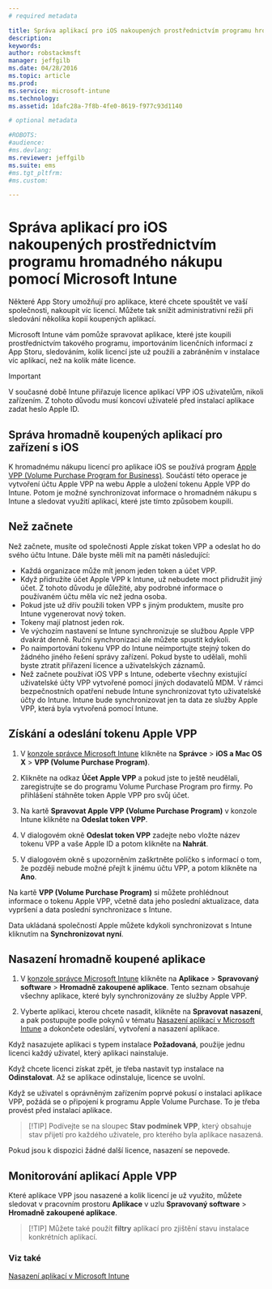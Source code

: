 ```yaml
---
# required metadata

title: Správa aplikací pro iOS nakoupených prostřednictvím programu hromadného nákupu | Microsoft Intune
description:
keywords:
author: robstackmsft
manager: jeffgilb
ms.date: 04/28/2016
ms.topic: article
ms.prod:
ms.service: microsoft-intune
ms.technology:
ms.assetid: 1dafc28a-7f8b-4fe0-8619-f977c93d1140

# optional metadata

#ROBOTS:
#audience:
#ms.devlang:
ms.reviewer: jeffgilb
ms.suite: ems
#ms.tgt_pltfrm:
#ms.custom:

---
```


# Správa aplikací pro iOS nakoupených prostřednictvím programu hromadného nákupu pomocí Microsoft Intune
Některé App Story umožňují pro aplikace, které chcete spouštět ve vaší společnosti, nakoupit víc licencí. Můžete tak snížit administrativní režii při sledování několika kopií koupených aplikací.

Microsoft Intune vám pomůže spravovat aplikace, které jste koupili prostřednictvím takového programu, importováním licenčních informací z App Storu, sledováním, kolik licencí jste už použili a zabráněním v instalace víc aplikací, než na kolik máte licence.

> [!Important]
> V současné době Intune přiřazuje licence aplikací VPP iOS uživatelům, nikoli zařízením. Z tohoto důvodu musí koncoví uživatelé před instalací aplikace zadat heslo Apple ID.

## Správa hromadně koupených aplikací pro zařízení s iOS
K hromadnému nákupu licencí pro aplikace iOS se používá program [Apple VPP (Volume Purchase Program for Business)](http://www.apple.com/business/vpp/). Součástí této operace je vytvoření účtu Apple VPP na webu Apple a uložení tokenu Apple VPP do Intune.  Potom je možné synchronizovat informace o hromadném nákupu s Intune a sledovat využití aplikací, které jste tímto způsobem koupili.

## Než začnete
Než začnete, musíte od společnosti Apple získat token VPP a odeslat ho do svého účtu Intune. Dále byste měli mít na paměti následující:

* Každá organizace může mít jenom jeden token a účet VPP.
* Když přidružíte účet Apple VPP k Intune, už nebudete moct přidružit jiný účet. Z tohoto důvodu je důležité, aby podrobné informace o používaném účtu měla víc než jedna osoba.
* Pokud jste už dřív použili token VPP s jiným produktem, musíte pro Intune vygenerovat nový token.
* Tokeny mají platnost jeden rok.
* Ve výchozím nastavení se Intune synchronizuje se službou Apple VPP dvakrát denně. Ruční synchronizaci ale můžete spustit kdykoli.
* Po naimportování tokenu VPP do Intune neimportujte stejný token do žádného jiného řešení správy zařízení. Pokud byste to udělali, mohli byste ztratit přiřazení licence a uživatelských záznamů.
* Než začnete používat iOS VPP s Intune, odeberte všechny existující uživatelské účty VPP vytvořené pomocí jiných dodavatelů MDM. V rámci bezpečnostních opatření nebude Intune synchronizovat tyto uživatelské účty do Intune. Intune bude synchronizovat jen ta data ze služby Apple VPP, která byla vytvořená pomocí Intune. 

## Získání a odeslání tokenu Apple VPP

1.  V [konzole správce Microsoft Intune](https://manage.microsoft.com) klikněte na **Správce** &gt; **iOS a Mac OS X** &gt; **VPP (Volume Purchase Program)**.

2.  Klikněte na odkaz **Účet Apple VPP** a pokud jste to ještě neudělali, zaregistrujte se do programu Volume Purchase Program pro firmy. Po přihlášení stáhněte token Apple VPP pro svůj účet.

3.  Na kartě **Spravovat Apple VPP (Volume Purchase Program)** v konzole Intune klikněte na **Odeslat token VPP**.

4.  V dialogovém okně **Odeslat token VPP** zadejte nebo vložte název tokenu VPP a vaše Apple ID a potom klikněte na **Nahrát**.

5.  V dialogovém okně s upozorněním zaškrtněte políčko s informací o tom, že později nebude možné přejít k jinému účtu VPP, a potom klikněte na **Ano**.

Na kartě **VPP (Volume Purchase Program)** si můžete prohlédnout informace o tokenu Apple VPP, včetně data jeho poslední aktualizace, data vypršení a data poslední synchronizace s Intune.

Data ukládaná společností Apple můžete kdykoli synchronizovat s Intune kliknutím na **Synchronizovat nyní**.

## Nasazení hromadně koupené aplikace

1.  V [konzole správce Microsoft Intune](https://manage.microsoft.com) klikněte na **Aplikace** &gt; **Spravovaný software** &gt; **Hromadně zakoupené aplikace**. Tento seznam obsahuje všechny aplikace, které byly synchronizovány ze služby Apple VPP.

2.  Vyberte aplikaci, kterou chcete nasadit, klikněte na **Spravovat nasazení**, a pak postupujte podle pokynů v tématu [Nasazení aplikací v Microsoft Intune](deploy-apps-in-microsoft-intune.md) a dokončete odeslání, vytvoření a nasazení aplikace.

Když nasazujete aplikaci s typem instalace **Požadovaná**, použije jednu licenci každý uživatel, který aplikaci nainstaluje.

Když chcete licenci získat zpět, je třeba nastavit typ instalace na **Odinstalovat**. Až se aplikace odinstaluje, licence se uvolní.

Když se uživatel s oprávněným zařízením poprvé pokusí o instalaci aplikace VPP, požádá se o připojení k programu Apple Volume Purchase. To je třeba provést před instalací aplikace.

> [!TIP] Podívejte se na sloupec **Stav podmínek VPP**, který obsahuje stav přijetí pro každého uživatele, pro kterého byla aplikace nasazená.

Pokud jsou k dispozici žádné další licence, nasazení se nepovede.

## Monitorování aplikací Apple VPP
Které aplikace VPP jsou nasazené a kolik licencí je už využito, můžete sledovat v pracovním prostoru **Aplikace** v uzlu **Spravovaný software** &gt; **Hromadně zakoupené aplikace**.

> [!TIP] Můžete také použít **filtry** aplikací pro zjištění stavu instalace konkrétních aplikací.

### Viz také
[Nasazení aplikací v Microsoft Intune](deploy-apps-in-microsoft-intune.md)



<!--HONumber=May16_HO4-->


